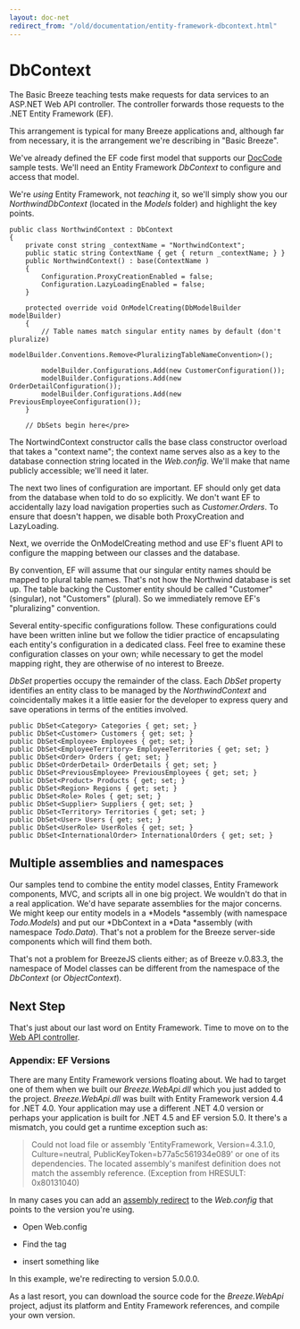 ```yaml
---
layout: doc-net
redirect_from: "/old/documentation/entity-framework-dbcontext.html"
---
```

# DbContext

The Basic Breeze teaching tests make requests for data services to an ASP.NET Web API controller. The controller forwards those requests to the .NET Entity Framework (EF).

This arrangement is typical for many Breeze applications and, although far from necessary, it is the arrangement we're describing in "Basic Breeze".

We've already defined the EF code first model that supports our <a href="/doc-samples/doccode">DocCode </a>sample tests. We'll need an Entity Framework *DbContext* to configure and access that model.

We're *using* Entity Framework, not *teaching* it, so we'll simply show you our *NorthwindDbContext* (located in the *Models* folder) and highlight the key points.

	public class NorthwindContext : DbContext
	{
	    private const string _contextName = "NorthwindContext";
	    public static string ContextName { get { return _contextName; } }
	    public NorthwindContext() : base(ContextName )
	    {
	        Configuration.ProxyCreationEnabled = false;
	        Configuration.LazyLoadingEnabled = false;
	    }
	
	    protected override void OnModelCreating(DbModelBuilder modelBuilder)
	    {
	        // Table names match singular entity names by default (don't pluralize)
	        modelBuilder.Conventions.Remove<PluralizingTableNameConvention>();
	
	        modelBuilder.Configurations.Add(new CustomerConfiguration());
	        modelBuilder.Configurations.Add(new OrderDetailConfiguration());
	        modelBuilder.Configurations.Add(new PreviousEmployeeConfiguration());
	    }
	
	    // DbSets begin here</pre>


The NortwindContext constructor calls the base class constructor overload that takes a "context name"; the context name serves also as a key to the  database connection string located in the *Web.config*. We'll make that name publicly accessible; we'll need it later.

The next two lines of configuration are important. EF should only get data from the database when told to do so explicitly. We don't want EF to accidentally lazy load navigation properties such as *Customer.Orders*. To ensure that doesn't happen, we disable both ProxyCreation and LazyLoading.

Next, we override the OnModelCreating method and use EF's fluent API to configure the mapping between our classes and the database.

By convention, EF will assume that our singular entity names should be mapped to plural table names. That's not how the Northwind database is set up. The table backing the Customer entity should be called "Customer" (singular), not "Customers" (plural). So we immediately remove EF's "pluralizing" convention.

Several entity-specific configurations follow. These configurations could have been written inline but we follow the tidier practice of encapsulating each entity's configuration in a dedicated class. Feel free to examine these configuration classes on your own; while necessary to get the model mapping right, they are otherwise of no interest to Breeze.

*DbSet* properties occupy the remainder of the class. Each *DbSet* property identifies an entity class to be managed by the *NorthwindContext* and coincidentally makes it a little easier for the developer to express query and save operations in terms of the entities involved. 


	public DbSet<Category> Categories { get; set; }
	public DbSet<Customer> Customers { get; set; }
	public DbSet<Employee> Employees { get; set; }
	public DbSet<EmployeeTerritory> EmployeeTerritories { get; set; }
	public DbSet<Order> Orders { get; set; }
	public DbSet<OrderDetail> OrderDetails { get; set; }
	public DbSet<PreviousEmployee> PreviousEmployees { get; set; }
	public DbSet<Product> Products { get; set; }
	public DbSet<Region> Regions { get; set; }
	public DbSet<Role> Roles { get; set; }
	public DbSet<Supplier> Suppliers { get; set; }
	public DbSet<Territory> Territories { get; set; }
	public DbSet<User> Users { get; set; }
	public DbSet<UserRole> UserRoles { get; set; }
	public DbSet<InternationalOrder> InternationalOrders { get; set; }


## Multiple assemblies and namespaces

Our samples tend to combine the entity model classes, Entity Framework components, MVC, and scripts all in one big project. We wouldn't do that in a real application. We'd have separate assemblies for the major concerns. We might keep our entity models in a *Models *assembly (with namespace *Todo.Models*) and put our *DbContext in a *Data *assembly (with namespace *Todo.Data*). That's not a problem for the Breeze server-side components which will find them both.

That's not a problem for BreezeJS clients either; as of Breeze v.0.83.3, the namespace of Model classes can be different from the namespace of the *DbContext* (or *ObjectContext*).

## Next Step

That's just about our last word on Entity Framework. Time to move on to the [Web API controller](/doc-net/webapi-controller).

### Appendix: EF Versions

There are many Entity Framework versions floating about. We had to target one of them when we built our *Breeze.WebApi.dll* which you just added to the project. *Breeze.WebApi.dll* was built with Entity Framework version 4.4 for .NET 4.0. Your application may use a different .NET 4.0 version or perhaps your application is built for .NET 4.5 and EF version 5.0.  It there's a mismatch, you could get a runtime exception such as:

> Could not load file or assembly 'EntityFramework, Version=4.3.1.0, Culture=neutral, PublicKeyToken=b77a5c561934e089' or one of its dependencies. The located assembly's manifest definition does not match the assembly reference. (Exception from HRESULT: 0x80131040)

In many cases you can add an <a href="http://msdn.microsoft.com/en-us/library/2fc472t2%28v=vs.110%29.aspx" target="_blank">assembly redirect</a> to the *Web.config* that points to the version you're using.

- Open Web.config
- Find the <runtime> tag
- insert something like


	<dependentAssembly>
		<assemblyIdentity name="EntityFramework" publicKeyToken="b77a5c561934e089" culture="neutral" />
		<bindingRedirect oldVersion="4.0.0.0-5.0.0.0" newVersion="5.0.0.0" />
	</dependentAssembly>

In this example, we're redirecting to version 5.0.0.0.

As a last resort, you can download the source code for the *Breeze.WebApi* project, adjust its platform and Entity Framework references, and compile your own version.
